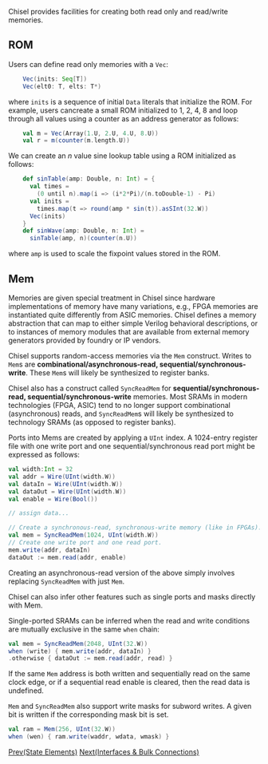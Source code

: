 Chisel provides facilities for creating both read only and read/write memories.  

## ROM

Users can define read only memories with a `Vec`:

``` scala
    Vec(inits: Seq[T])
    Vec(elt0: T, elts: T*)
```

where `inits` is a sequence of initial `Data` literals that initialize the ROM. For example,  users cancreate a small ROM initialized to 1, 2, 4, 8 and loop through all values using a counter as an address generator as follows:

``` scala
    val m = Vec(Array(1.U, 2.U, 4.U, 8.U))
    val r = m(counter(m.length.U))
```

We can create an *n* value sine lookup table using a ROM initialized as follows:

``` scala
    def sinTable(amp: Double, n: Int) = {
      val times = 
        (0 until n).map(i => (i*2*Pi)/(n.toDouble-1) - Pi)
      val inits = 
        times.map(t => round(amp * sin(t)).asSInt(32.W))
      Vec(inits)
    }
    def sinWave(amp: Double, n: Int) = 
      sinTable(amp, n)(counter(n.U))
```

where `amp` is used to scale the fixpoint values stored in the ROM.

## Mem

Memories are given special treatment in Chisel since hardware implementations of memory have many variations, e.g., FPGA memories are instantiated quite differently from ASIC memories.  Chisel defines a memory abstraction that can map to either simple Verilog behavioral descriptions, or to instances of memory modules that are available from external memory generators provided by foundry or IP vendors.

Chisel supports random-access memories via the `Mem` construct. Writes to `Mem`s are **combinational/asynchronous-read, sequential/synchronous-write**. These `Mem`s will likely be synthesized to register banks.

Chisel also has a construct called `SyncReadMem` for **sequential/synchronous-read, sequential/synchronous-write** memories. Most SRAMs in modern technologies (FPGA, ASIC) tend to no longer support combinational (asynchronous) reads, and `SyncReadMem`s will likely be synthesized to technology SRAMs (as opposed to register banks).

Ports into Mems are created by applying a `UInt` index.  A 1024-entry register file with one write port and one sequential/synchronous read port might be expressed as follows:

```scala
val width:Int = 32
val addr = Wire(UInt(width.W))
val dataIn = Wire(UInt(width.W))
val dataOut = Wire(UInt(width.W))
val enable = Wire(Bool())

// assign data...

// Create a synchronous-read, synchronous-write memory (like in FPGAs).
val mem = SyncReadMem(1024, UInt(width.W))
// Create one write port and one read port.
mem.write(addr, dataIn)
dataOut := mem.read(addr, enable)
```
Creating an asynchronous-read version of the above simply involves replacing `SyncReadMem` with just `Mem`.

Chisel can also infer other features such as single ports and masks directly with Mem.

Single-ported SRAMs can be inferred when the read and write conditions are
mutually exclusive in the same `when` chain:

``` scala
val mem = SyncReadMem(2048, UInt(32.W))
when (write) { mem.write(addr, dataIn) }
.otherwise { dataOut := mem.read(addr, read) }
```

If the same `Mem` address is both written and sequentially read on the same clock
edge, or if a sequential read enable is cleared, then the read data is
undefined.

`Mem` and `SyncReadMem` also support write masks for subword writes.  A given bit is written if
the corresponding mask bit is set.

``` scala
val ram = Mem(256, UInt(32.W))
when (wen) { ram.write(waddr, wdata, wmask) }
```

[Prev(State Elements)](State-Elements) [Next(Interfaces \& Bulk Connections)](Interfaces-\&-Bulk-Connections)
